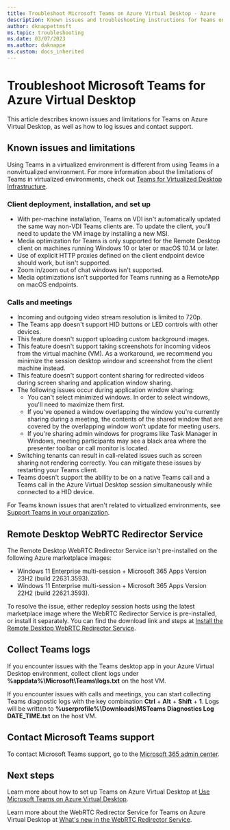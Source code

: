 ```yaml
---
title: Troubleshoot Microsoft Teams on Azure Virtual Desktop - Azure
description: Known issues and troubleshooting instructions for Teams on Azure Virtual Desktop.
author: dknappettmsft
ms.topic: troubleshooting
ms.date: 03/07/2023
ms.author: daknappe
ms.custom: docs_inherited
---
```


# Troubleshoot Microsoft Teams for Azure Virtual Desktop

This article describes known issues and limitations for Teams on Azure Virtual Desktop, as well as how to log issues and contact support.

## Known issues and limitations

Using Teams in a virtualized environment is different from using Teams in a nonvirtualized environment. For more information about the limitations of Teams in virtualized environments, check out [Teams for Virtualized Desktop Infrastructure](/microsoftteams/teams-for-vdi#known-issues-and-limitations).

### Client deployment, installation, and set up

- With per-machine installation, Teams on VDI isn't automatically updated the same way non-VDI Teams clients are. To update the client, you'll need to update the VM image by installing a new MSI.
- Media optimization for Teams is only supported for the Remote Desktop client on machines running Windows 10 or later or macOS 10.14 or later.
- Use of explicit HTTP proxies defined on the client endpoint device should work, but isn't supported.
- Zoom in/zoom out of chat windows isn't supported.
- Media optimizations isn't supported for Teams running as a RemoteApp on macOS endpoints.

### Calls and meetings

- Incoming and outgoing video stream resolution is limited to 720p.
- The Teams app doesn't support HID buttons or LED controls with other devices.
- This feature doesn't support uploading custom background images.
- This feature doesn't support taking screenshots for incoming videos from the virtual machine (VM). As a workaround, we recommend you minimize the session desktop window and screenshot from the client machine instead.
- This feature doesn't support content sharing for redirected videos during screen sharing and application window sharing.
- The following issues occur during application window sharing:
  - You can't select minimized windows. In order to select windows, you'll need to maximize them first.
  - If you've opened a window overlapping the window you're currently sharing during a meeting, the contents of the shared window that are covered by the overlapping window won't update for meeting users.
  - If you're sharing admin windows for programs like Task Manager in Windows, meeting participants may see a black area where the presenter toolbar or call monitor is located.
- Switching tenants can result in call-related issues such as screen sharing not rendering correctly. You can mitigate these issues by restarting your Teams client. 
- Teams doesn't support the ability to be on a native Teams call and a Teams call in the Azure Virtual Desktop session simultaneously while connected to a HID device.

For Teams known issues that aren't related to virtualized environments, see [Support Teams in your organization](/microsoftteams/known-issues).

## Remote Desktop WebRTC Redirector Service

The Remote Desktop WebRTC Redirector Service isn't pre-installed on the following Azure marketplace images:

- Windows 11 Enterprise multi-session + Microsoft 365 Apps Version 23H2 (build 22631.3593).
- Windows 11 Enterprise multi-session + Microsoft 365 Apps Version 22H2 (build 22621.3593).

To resolve the issue, either redeploy session hosts using the latest marketplace image where the WebRTC Redirector Service is pre-installed, or install it separately. You can find the download link and steps at [Install the Remote Desktop WebRTC Redirector Service](/azure/virtual-desktop/teams-on-avd#install-the-remote-desktop-webrtc-redirector-service).

## Collect Teams logs

If you encounter issues with the Teams desktop app in your Azure Virtual Desktop environment, collect client logs under **%appdata%\Microsoft\Teams\logs.txt** on the host VM.

If you encounter issues with calls and meetings, you can start collecting Teams diagnostic logs with the key combination **Ctrl** + **Alt** + **Shift** + **1**. Logs will be written to **%userprofile%\Downloads\MSTeams Diagnostics Log DATE_TIME.txt** on the host VM.

## Contact Microsoft Teams support

To contact Microsoft Teams support, go to the [Microsoft 365 admin center](/microsoft-365/admin/contact-support-for-business-products).

## Next steps

Learn more about how to set up Teams on Azure Virtual Desktop at [Use Microsoft Teams on Azure Virtual Desktop](/azure/virtual-desktop/teams-on-avd).

Learn more about the WebRTC Redirector Service for Teams on Azure Virtual Desktop at [What's new in the WebRTC Redirector Service](/azure/virtual-desktop/whats-new-webrtc).
